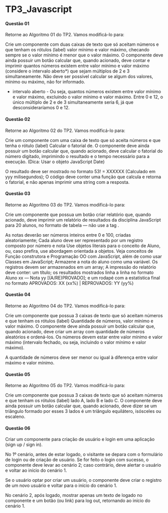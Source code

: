 # TP3_Javascript
 
#### Questão 01
Retorne ao Algoritmo 01 do TP2. Vamos modificá-lo para:

Crie um componente com duas caixas de texto que só aceitam números e que tenham os rótulos (label) valor mínimo e valor máximo, checando sempre se o valor mínimo é menor que o valor máximo. O componente deve ainda possuir um botão calcular que, quando acionado, deve contar e imprimir quantos números existem entre valor mínimo e valor máximo (considere o intervalo aberto*) que sejam múltiplos de 2 e 3 simultaneamente. Não deve ser possível calcular se algum dos valores, mínimo ou máximo, não for informado.
* intervalo aberto - Ou seja, quantos números existem entre valor mínimo e valor máximo, excluindo o valor mínimo e valor máximo. Entre 0 e 12, o único múltiplo de 2 e de 3 simultaneamente seria 6, já que desconsideraríamos 0 e 12. 

#### Questão 02
Retorne ao Algoritmo 02 do TP2. Vamos modificá-lo para:

Crie um componente com uma caixa de texto que só aceita números e que tenha o rótulo (label) Calcular o fatorial de. O componente deve ainda possuir um botão calcular que, quando acionado, deve calcular o fatorial do número digitado, imprimindo o resultado e o tempo necessário para a execução. (Dica: Usar o objeto JavaScript Date)

O resultado deve ser mostrado no formato 53! = XXXXXX (Calculado em yyy milisegundos);
O código deve conter uma função que calcula e retorna o fatorial, e não apenas imprimir uma string com a resposta.

#### Questão 03
Retorne ao Algoritmo 03 do TP2. Vamos modificá-lo para:

Crie um componente que possua um botão criar relatório que, quando acionado, deve imprimir um relatório de resultados da disciplina JavaScript para 20 alunos, no formato de tabela — não use a tag <table>.

As notas deverão ser números inteiros entre 0 e 100, criadas aleatoriamente;
Cada aluno deve ser representado por um registro composto por número e nota
Use objetos literais para o conceito de Aluno, ou, caso prefira, use abordagem orientada a objetos. Veja conceitos de Função construtora e Programação OO com JavaScript, além de como usar Classes em JavaScript;
Armazene a nota do aluno como uma variável.
Os registros devem ser armazenados em um array;
A impressão do relatório deve conter:
um título;
os resultados mostrados linha a linha no formato Aluno xx — Nota yy [(A/RE)PROVADO]; e
um rodapé com a estatística final no formato APROVADOS: XX (xx%)  |  REPROVADOS: YY (yy%)

#### Questão 04
Retorne ao Algoritmo 04 do TP2. Vamos modificá-lo para:

Crie um componente que possua 3 caixas de texto que só aceitam números e que tenham os rótulos (label) Quantidade de números, valor mínimo e valor máximo. O componente deve ainda possuir um botão calcular que, quando acionado, deve criar um array com quantidade de números aleatórios e ordená-los. Os números devem estar entre valor mínimo e valor máximo (intervalo fechado, ou seja, incluindo o valor mínimo e valor máximo).

A quantidade de números deve ser menor ou igual à diferença entre valor máximo e valor mínimo.

#### Questão 05
Retorne ao Algoritmo 05 do TP2. Vamos modificá-lo para:

Crie um componente que possua 3 caixas de texto que só aceitam números e que tenham os rótulos (label) lado A, lado B e lado C. O componente deve ainda possuir um botão calcular que, quando acionado, deve dizer se um triângulo formado por esses 3 lados é um triângulo equilátero, isósceles ou escaleno.

#### Questão 06
Criar um componente para criação de usuário e login em uma aplicação (sign up / sign in).

No 1º cenário, antes de estar logado, o visitante se depara com o formulário de login ou de criação de usuário. Se for feito o login com sucesso, o componente deve levar ao cenário 2; caso contrário, deve alertar o usuário e voltar ao início do cenário 1.

Se o usuário optar por criar um usuário, o componente deve criar o registro de um novo usuário e voltar para o início do cenário 1.

No cenário 2, após logado, mostrar apenas um texto de logado no componente e um botão (ou link) para log out, retornando ao início do cenário 1.


